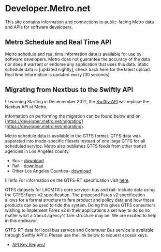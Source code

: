 # Developer.Metro.net

This site contains information and connections to public-facing Metro data and APIs for software developers.

## Metro Schedule and Real Time API
Metro schedule and real time information data is available for use by software developers. Metro does not guarantee the accuracy of the data nor does it warrant or endorse any application that uses this data. Static schedule data is [updated nightly], check back here for the latest upload. Real time information is updated every [30 seconds].

## Migrating from Nextbus to the Swiftly API
!!! warning
    Starting in Decemember 2021, the [Swiftly API](https://swiftly.zendesk.com/hc/en-us/articles/360049238811-API-Guide-Basics) will replace the Nexbus API at Metro.

Information on performing the migration can be found below and on [https://developer.metro.net/migrating](https://developer.metro.net/migrating).

Metro schedule data is available in the GTFS format. GTFS data was separated into mode-specific filesets instead of one large GTFS for all scheduled service. Metro also publishes GTFS feeds from other transit agencies in Los Angeles county.

- Bus - [download]()
- Rail - [download]()
- Other Los Angeles Counties- [download]()


!!! info
    For information on the GTFS-RT specification visit [here](https://gtfs.mobilitydata.org/best-practices/gtfs-realtime).

GTFS datasets for LACMTA's core service- bus and rail- include data using the GTFS-Fares v2 specification. The proposed Fares v2 specification allows for a formal structure to fare product and policy data and how those products can be used to ride the system. Doing this gives GTFS consumers wishing to implement Fares v2 in their applications a set way to do so no matter what a transit agency's fare structure may be. We are excited to help in this endeavor.

GTFS-RT data for local bus service and Commuter Bus service is available through Swiftly API's. Please use the link below to request access keys.

- [API Key Request](https://forms.gle/hXGY6kRGAChDqWwz5)

